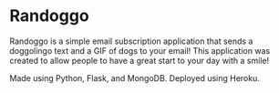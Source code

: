 # Randoggo

Randoggo is a simple email subscription application that sends a doggolingo text and a GIF of dogs to your email!
This application was created to allow people to have a great start to your day with a smile!

Made using Python, Flask, and MongoDB.
Deployed using Heroku.
